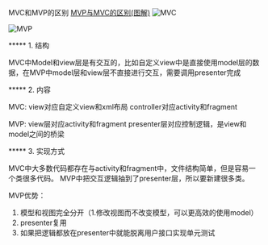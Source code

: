 
MVC和MVP的区别
[MVP与MVC的区别(图解)](http://blog.csdn.net/u010072711/article/details/77132403)
![MVC](http://img.blog.csdn.net/20170813105245063?watermark/2/text/aHR0cDovL2Jsb2cuY3Nkbi5uZXQvdTAxMDA3MjcxMQ==/font/5a6L5L2T/fontsize/400/fill/I0JBQkFCMA==/dissolve/70/gravity/SouthEast)

![MVP](http://img.blog.csdn.net/20170813013123472?watermark/2/text/aHR0cDovL2Jsb2cuY3Nkbi5uZXQvdTAxMDA3MjcxMQ==/font/5a6L5L2T/fontsize/400/fill/I0JBQkFCMA==/dissolve/70/gravity/SouthEast)

***** 1. 结构 

MVC中Model和view层是有交互的，比如自定义view中是直接使用model层的数据，在MVP中model层和view层不直接进行交互，需要调用presenter完成

***** 2. 内容

MVC: view对应自定义view和xml布局
controller对应activity和fragment

MVP: view层对应activity和fragment
presenter层对应控制逻辑，是view和model之间的桥梁

***** 3. 实现方式

MVC中大多数代码都存在与activity和fragment中，文件结构简单，但是容易一个类很多代码。
MVP中把交互逻辑抽到了presenter层，所以要新建很多类。

MVP优势：
1. 模型和视图完全分开（1.修改视图而不改变模型，可以更高效的使用model）
2. presenter复用
3. 如果把逻辑都放在presenter中就能脱离用户接口实现单元测试

